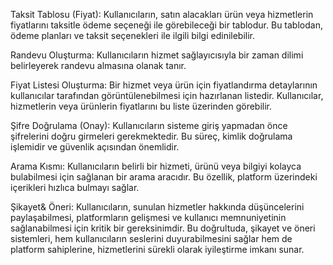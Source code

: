 Taksit Tablosu (Fiyat): Kullanıcıların, satın alacakları ürün veya hizmetlerin fiyatlarını taksitle ödeme seçeneği ile görebileceği bir tablodur. Bu tablodan, ödeme planları ve taksit seçenekleri ile ilgili bilgi edinilebilir.

Randevu Oluşturma: Kullanıcıların hizmet sağlayıcısıyla bir zaman dilimi belirleyerek randevu almasına olanak tanır. 

Fiyat Listesi Oluşturma: Bir hizmet veya ürün için fiyatlandırma detaylarının kullanıcılar tarafından görüntülenebilmesi için hazırlanan listedir. Kullanıcılar, hizmetlerin veya ürünlerin fiyatlarını bu liste üzerinden görebilir.

Şifre Doğrulama (Onay): Kullanıcıların sisteme giriş yapmadan önce şifrelerini doğru girmeleri gerekmektedir. Bu süreç, kimlik doğrulama işlemidir ve güvenlik açısından önemlidir.

Arama Kısmı: Kullanıcıların belirli bir hizmeti, ürünü veya bilgiyi kolayca bulabilmesi için sağlanan bir arama aracıdır. Bu özellik, platform üzerindeki içerikleri hızlıca bulmayı sağlar.

Şikayet& Öneri: Kullanıcıların, sunulan hizmetler hakkında düşüncelerini paylaşabilmesi, platformların gelişmesi ve kullanıcı memnuniyetinin sağlanabilmesi için kritik bir gereksinimdir. Bu doğrultuda, şikayet ve öneri sistemleri, hem kullanıcıların seslerini duyurabilmesini sağlar hem de platform sahiplerine, hizmetlerini sürekli olarak iyileştirme imkanı sunar.
